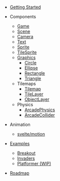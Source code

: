 - [Getting Started](getting-started)
- Components

  - [Game](components/game)
  - [Scene](components/scene)
  - [Camera](components/camera)
  - [Text](components/text)
  - [Sprite](components/sprite)
  - [TileSprite](components/tile-sprite)
  - [Graphics](components/graphics)
    - [Circle](components/graphics/circle)
    - [Ellipse](components/graphics/ellipse)
    - [Rectangle](components/graphics/rectangle)
    - [Triangle](components/graphics/triangle)
  - Tilemaps
    - [Tilemap](components/tilemap)
    - [TileLayer](components/tile-layer)
    - [ObjectLayer](components/object-layer)
  - Physics
    - [ArcadePhysics](components/physics/arcade-physics)
    - [ArcadeCollider](components/physics/arcade-collider)

- Animation

  - [svelte/motion](animation/svelte-motion)

- [Examples](https://github.com/mattjennings/svelte-phaser/tree/master/examples)

  - [Breakout](examples/breakout)
  - [Invaders](examples/invaders)
  - [Platformer (WIP)](examples/platformer)

- [Roadmap](roadmap)
